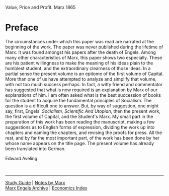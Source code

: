Value, Price and Profit. Marx 1865

# Preface

The circumstances under which this paper was read are narrated at the
beginning of the work. The paper was never published during the lifetime
of Marx. It was found amongst his papers after the death of Engels.
Among many other characteristics of Marx, this paper shows two
especially. These are his patient willingness to make the meaning of his
ideas plain to the humblest student, and the extraordinary clearness of
those ideas. In a partial sense the present volume is an epitome of the
first volume of Capital. More than one of us have attempted to analyze
and simplify that volume, with not too much success perhaps. In fact, a
witty friend and commentator has suggested that what is now required is
an explanation by Marx of our explanations of him. I am often asked what
is the best succession of books for the student to acquire the
fundamental principles of Socialism. The question is a difficult one to
answer. But, by way of suggestion, one might say, first, Engels\'
*Socialism, Scientific And Utopian*, then the present work, the first
volume of Capital, and the Student\'s Marx. My small part in the
preparation of this work has been reading the manuscript, making a few
suggestions as to English forms of expression, dividing the work up into
chapters and naming the chapters, and revising the proofs for press. All
the rest, and by far the most important part, of the work has been done
by her whose name appears on the title page. The present volume has
already been translated into German.

Edward Aveling.

 

------------------------------------------------------------------------

[Study Guide](guide.htm) \| [Notes by Marx](notes.htm)\
[Marx Engels Archive](../../../index.htm) \| [Economics
Index](../../subject/economy/index.htm)
